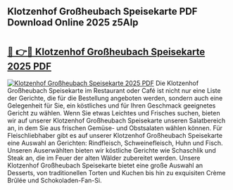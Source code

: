 ## Klotzenhof Großheubach Speisekarte PDF Download Online 2025 z5AIp

# <h2><a href="http://gc89ork.nevu.top/?p=Klotzenhof+Gro%c3%9fheubach+Speisekarte">🔗 👉🔴 Klotzenhof Großheubach Speisekarte 2025 PDF</a></h2>

[![Klotzenhof Großheubach Speisekarte 2025 PDF](https://i.imgur.com/dBaPXMq.png)](http://gc89ork.nevu.top/?p=Klotzenhof+Gro%c3%9fheubach+Speisekarte)
Die Klotzenhof Großheubach Speisekarte im Restaurant oder Café ist nicht nur eine Liste der Gerichte, die für die Bestellung angeboten werden, sondern auch eine Gelegenheit für Sie, ein köstliches und für Ihren Geschmack geeignetes Gericht zu wählen. Wenn Sie etwas Leichtes und Frisches suchen, bieten wir auf unserer Klotzenhof Großheubach Speisekarte unseren Salatbereich an, in dem Sie aus frischen Gemüse- und Obstsalaten wählen können. Für Fleischliebhaber gibt es auf unserer Klotzenhof Großheubach Speisekarte eine Auswahl an Gerichten: Rindfleisch, Schweinefleisch, Huhn und Fisch. Unseren Auserwählten bieten wir köstliche Gerichte wie Schaschlik und Steak an, die im Feuer der alten Wälder zubereitet werden. Unsere Klotzenhof Großheubach Speisekarte bietet eine große Auswahl an Desserts, von traditionellen Torten und Kuchen bis hin zu exquisiten Crème Brûlée und Schokoladen-Fan-Si.
